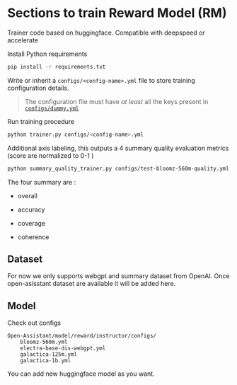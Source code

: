 # Sections to train Reward Model (RM)

Trainer code based on huggingface. Compatible with deepspeed or accelerate

Install Python requirements

```bash
pip install -r requirements.txt
```

Write or inherit a `configs/<config-name>.yml` file to store training
configuration details.

> The configuration file must have _at least_ all the keys present in
> [`configs/dummy.yml`](configs/dummy.yml)

Run training procedure

```bash
python trainer.py configs/<config-name>.yml
```

Additional axis labeling, this outputs a 4 summary quality evaluation metrics
(score are normalized to 0-1 )

```bash
python summary_quality_trainer.py configs/test-bloomz-560m-quality.yml
```

The four summary are :

- overall

- accuracy

- coverage

- coherence

## Dataset

For now we only supports webgpt and summary dataset from OpenAI. Once
open-asisstant dataset are available it will be added here.

## Model

Check out configs

```
Open-Assistant/model/reward/instructor/configs/
    bloomz-560m.yml
    electra-base-dis-webgpt.yml
    galactica-125m.yml
    galactica-1b.yml
```

You can add new huggingface model as you want.
